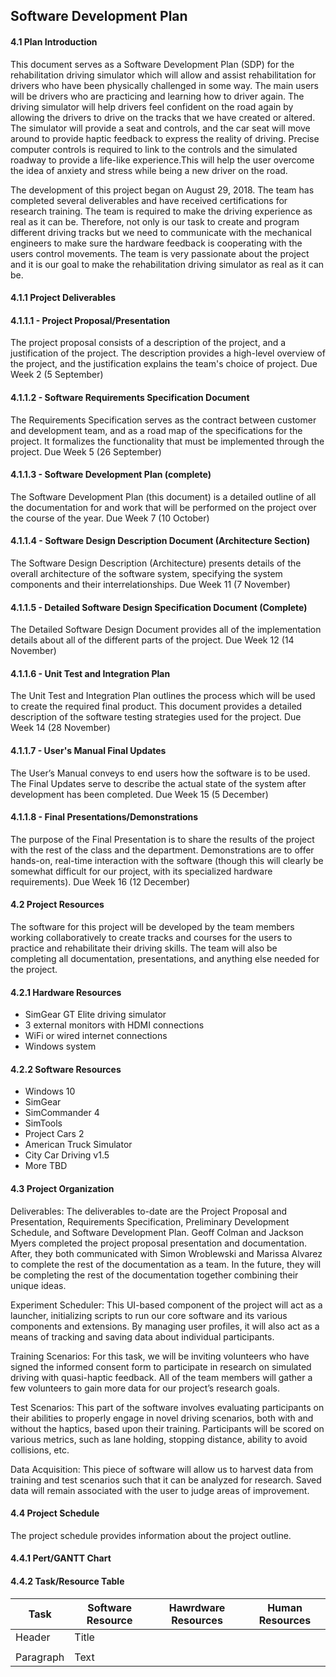 ## Software Development Plan

#### 4.1 Plan Introduction

This document serves as a Software Development Plan (SDP) for the
rehabilitation driving simulator which will allow and assist rehabilitation
for drivers who have been physically challenged in some way. The main users
will be drivers who are practicing and learning how to driver again. The
driving simulator will help drivers feel confident on the road again by
allowing the drivers to drive on the tracks that we have created or altered.
The simulator will provide a seat and controls, and the car seat will move
around to provide haptic feedback to express the reality of driving. Precise
computer controls is required to link to the controls and the simulated
roadway to provide a life-like experience.This will help the user overcome
the idea of anxiety and stress while being a new driver on the road.

The development of this project began on August 29, 2018. The team has
completed several deliverables and have received certifications for research
training. The team is required to make the driving experience as real as it
can be. Therefore, not only is our task to create and program different
driving tracks but we need to communicate with the mechanical engineers
to make sure the hardware feedback is cooperating with the users control
movements. The team is very passionate about the project and it is our goal
to make the rehabilitation driving simulator as real as it can be.

#### 4.1.1 Project Deliverables

#### 4.1.1.1 - Project Proposal/Presentation
The project proposal consists of a description of the project, and a
justification of the project. The description provides a high-level
overview of the project, and the justification explains the team's
choice of project.
	Due Week 2 (5 September)

#### 4.1.1.2 - Software Requirements Specification Document
The Requirements Specification serves as the contract between customer and
development team, and as a road map of the specifications for the project. It
formalizes the functionality that must be implemented through the project.
	Due Week 5 (26 September)


#### 4.1.1.3 - Software Development Plan (complete)
The Software Development Plan (this document) is a detailed outline of all the
documentation for and work that will be performed on the project over the course
of the year.
	Due Week 7 (10 October)

#### 4.1.1.4 - Software Design Description Document (Architecture Section)
The Software Design Description (Architecture) presents details of the overall
architecture of the software system, specifying the system components and their
interrelationships.
	Due Week 11 (7 November)

#### 4.1.1.5 - Detailed Software Design Specification Document (Complete)
The Detailed Software Design Document provides all of the implementation details about all of the different parts of the project.
	Due Week 12 (14 November)

#### 4.1.1.6 - Unit Test and Integration Plan
The Unit Test and Integration Plan outlines the process which will be used to
create the required final product. This document provides a detailed description
of the software testing strategies used for the project.
	Due Week 14 (28 November)

#### 4.1.1.7 - User's Manual Final Updates
The User’s Manual conveys to end users how the software is to be used. The Final
Updates serve to describe the actual state of the system after development has
been completed.
	Due Week 15 (5 December)

#### 4.1.1.8 - Final Presentations/Demonstrations
The purpose of the Final Presentation is to share the results of the project
with the rest of the class and the department. Demonstrations are to offer
hands-on, real-time interaction with the software (though this will clearly be
somewhat difficult for our project, with its specialized hardware requirements).
	Due Week 16 (12 December)

#### 4.2 Project Resources
The software for this project will be developed by the team members working
collaboratively to create tracks and courses for the users to practice and
rehabilitate their driving skills. The team will also be completing all
documentation, presentations, and anything else needed for the project.

#### 4.2.1 Hardware Resources
* SimGear GT Elite driving simulator
* 3 external monitors with HDMI connections
* WiFi or wired internet connections
* Windows system

#### 4.2.2 Software Resources
* Windows 10
* SimGear
* SimCommander 4
* SimTools
* Project Cars 2
* American Truck Simulator
* City Car Driving v1.5
* More TBD

#### 4.3 Project Organization
Deliverables: The deliverables to-date are the Project Proposal and
Presentation, Requirements Specification, Preliminary Development Schedule,
and Software Development Plan. Geoff Colman and Jackson Myers completed the
project proposal presentation and documentation. After, they both communicated
with Simon Wroblewski and Marissa Alvarez to complete the rest of the
documentation as a team. In the future, they will be completing the rest of the
documentation together combining their unique ideas.

Experiment Scheduler: This UI-based component of the project will act as a
launcher, initializing scripts to run our core software and its various
components and extensions. By managing user profiles, it will also act as a
means of tracking and saving data about individual participants.

Training Scenarios: For this task, we will be inviting volunteers who have
signed the informed consent form to participate in research on simulated driving
with quasi-haptic feedback. All of the team members will gather a few
volunteers to gain more data for our project’s research goals.

Test Scenarios: This part of the software involves evaluating participants on
their abilities to properly engage in novel driving scenarios, both with and
without the haptics, based upon their training. Participants will be scored on
various metrics, such as lane holding, stopping distance, ability to avoid
collisions, etc.

Data Acquisition: This piece of software will allow us to harvest data from
training and test scenarios such that it can be analyzed for research. Saved
data will remain associated with the user to judge areas of improvement.

#### 4.4 Project Schedule
The project schedule provides information about the project outline.

#### 4.4.1 Pert/GANTT Chart

#### 4.4.2 Task/Resource Table
| Task      	| Software Resource | Hawrdware Resources |	Human Resources|
| ----------- | ------------------| -------------------	| ---------------|
| Header      | Title       			|           					|								 |
|							|										|											|						     |
| Paragraph   | Text        			|           					|						     |
